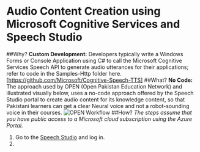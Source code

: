 # Audio Content Creation using Microsoft Cognitive Services and Speech Studio
##Why?
**Custom Development:** Developers typically write a Windows Forms or Console Application using C# to call the Microsoft Cognitive Services Speech API to generate audio utterances for their applications; refer to code in the Samples-Http folder here. [https://github.com/Microsoft/Cognitive-Speech-TTS]
##What?
**No Code:** The approach used by OPEN (Open Pakistan Education Network) and illustrated visually below, uses a no-code approach offered by the Speech Studio portal to create audio content for its knowledge content, so that Pakistani learners can get a clear Neural voice and not a robot-sounding voice in their courses.
![OPEN Workflow](images/OPEN-Workflow.png)
##How?
*The steps assume that you have public access to a Microsoft cloud subscription using the Azure Portal.*
1. Go to the [Speech Studio](http://speech.microsoft.com) and log in.
1. 
